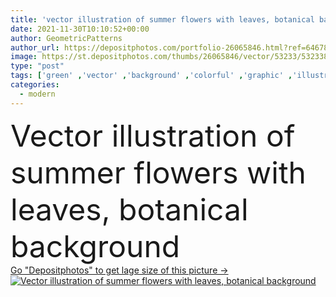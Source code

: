 ```yaml
---
title: 'vector illustration of summer flowers with leaves, botanical background'
date: 2021-11-30T10:10:52+00:00
author: GeometricPatterns
author_url: https://depositphotos.com/portfolio-26065846.html?ref=64678756
image: https://st.depositphotos.com/thumbs/26065846/vector/53233/532338848/api_thumb_450.jpg?forcejpeg=true
type: "post"
tags: ['green' ,'vector' ,'background' ,'colorful' ,'graphic' ,'illustration' ,'design' ,'beautiful' ,'decoration' ,'art' ,'decor' ,'summer' ,'nature' ,'spring' ,'garden' ,'abstract' ,'texture' ,'leaves' ,'petals' ,'bloom' ,'floral' ,'flowers' ,'pattern' ,'botany' ,'ornate' ,'foliage' ,'vintage' ,'seamless' ,'modern' ,'backdrop' ,'simple' ,'wallpaper' ,'gradient' ,'template' ,'textile' ,'trendy' ,'print' ,'fabric' ,'botanical' ,'vegetation' ,'continuous' ,'editable' ,'flourish' ,'endless' ,'recurring' ]
categories: 
  - modern
---
```

<div aling="center">
            <font size="60"> Vector illustration of summer flowers with leaves, botanical background</font>   
</div>
<div>
    <a href='https://st.depositphotos.com/thumbs/26065846/vector/53233/532338848/api_thumb_450.jpg?forcejpeg=true?ref=64678756' target=_blank > Go "Depositphotos" to get lage size of this picture ->
        <img href='https://st.depositphotos.com/thumbs/26065846/vector/53233/532338848/api_thumb_450.jpg?forcejpeg=true?ref=64678756' src='https://st.depositphotos.com/26065846/53233/v/950/depositphotos_532338848-stock-illustration-vector-illustration-summer-flowers-leaves.jpg?forcejpeg=true' alt='Vector illustration of summer flowers with leaves, botanical background' >
    </a>
</div>
